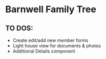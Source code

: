 # Barnwell Family Tree

## TO DOS:

- Create edit/add new member forms
- Light house view for documents & photos
- Additional Details component
